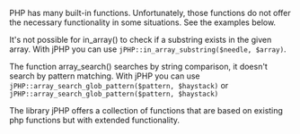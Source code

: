 PHP has many built-in functions. Unfortunately, those functions do not offer the necessary functionality in some situations. See the examples below. 

It's not possible for in_array() to check if a substring exists in the given array. With jPHP you can use `jPHP::in_array_substring($needle, $array)`. 
 
The function array_search() searches by string comparison, it doesn't search by pattern matching. With jPHP you can use `jPHP::array_search_glob_pattern($pattern, $haystack)` or `jPHP::array_search_glob_pattern($pattern, $haystack)`
 
The library jPHP offers a collection of functions that are based on existing php functions but with extended functionality.
